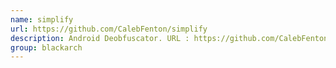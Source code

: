 ```yaml
---
name: simplify
url: https://github.com/CalebFenton/simplify
description: Android Deobfuscator. URL : https://github.com/CalebFenton/simplify Groups : blackarch blackarch-mobile
group: blackarch
---
```


